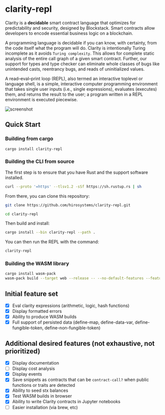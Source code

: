 
# clarity-repl

Clarity is a **decidable** smart contract language that optimizes for predictability and security, designed by Blockstack. Smart contracts allow developers to encode essential business logic on a blockchain. 

A programming language is decidable if you can know, with certainty, from the code itself what the program will do. Clarity is intentionally Turing incomplete as it avoids `Turing complexity`. This allows for complete static analysis of the entire call graph of a given smart contract. Further, our support for types and type checker can eliminate whole classes of bugs like unintended casts, reentrancy bugs, and reads of uninitialized values.

A read–eval–print loop (REPL), also termed an interactive toplevel or language shell, is a simple, interactive computer programming environment that takes single user inputs (i.e., single expressions), evaluates (executes) them, and returns the result to the user; a program written in a REPL environment is executed piecewise.

![screenshot](docs/images/screenshot.png)

## Quick Start

### Building from cargo

```bash
cargo install clarity-repl
```

### Building the CLI from source

The first step is to ensure that you have Rust and the support software installed.

```bash
curl --proto '=https' --tlsv1.2 -sSf https://sh.rustup.rs | sh
```

From there, you can clone this repository:

```bash
git clone https://github.com/hirosystems/clarity-repl.git

cd clarity-repl
```

Then build and install:

```bash
cargo install --bin clarity-repl --path .
```

You can then run the REPL with the command:

```bash
clarity-repl
```

### Building the WASM library

```bash
cargo install wasm-pack
wasm-pack build --target web --release -- --no-default-features --features wasm
```

## Initial feature set

- [x] Eval clarity expressions (arithmetic, logic, hash functions)
- [x] Display formatted errors
- [x] Ability to produce WASM builds
- [x] Full support of persisted data (define-map, define-data-var, define-fungible-token, define-non-fungible-token)

## Additional desired features (not exhaustive, not prioritized)

- [x] Display documentation
- [ ] Display cost analysis
- [x] Display events
- [x] Save snippets as contracts that can be `contract-call?` when public functions or traits are detected
- [x] Ability to seed stx balances
- [x] Test WASM builds in browser
- [x] Ability to write Clarity contracts in Jupyter notebooks
- [ ] Easier installation (via brew, etc)
